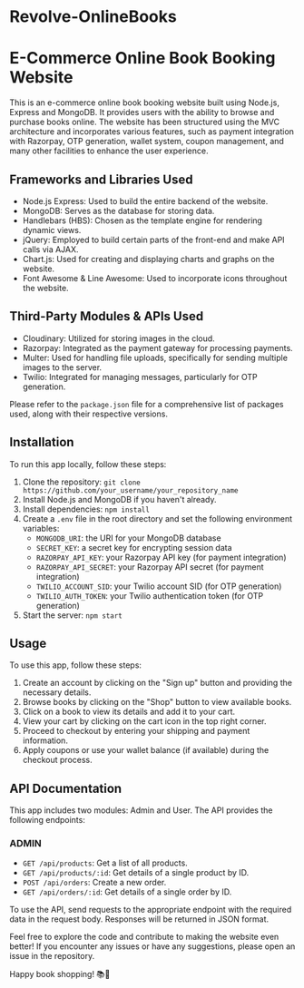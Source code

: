 # Revolve-OnlineBooks
# E-Commerce Online Book Booking Website

This is an e-commerce online book booking website built using Node.js, Express and MongoDB. It provides users with the ability to browse and purchase books online. The website has been structured using the MVC architecture and incorporates various features, such as payment integration with Razorpay, OTP generation, wallet system, coupon management, and many other facilities to enhance the user experience.

## Frameworks and Libraries Used

- Node.js Express: Used to build the entire backend of the website.
- MongoDB: Serves as the database for storing data.
- Handlebars (HBS): Chosen as the template engine for rendering dynamic views.
- jQuery: Employed to build certain parts of the front-end and make API calls via AJAX.
- Chart.js: Used for creating and displaying charts and graphs on the website.
- Font Awesome & Line Awesome: Used to incorporate icons throughout the website.

## Third-Party Modules & APIs Used

- Cloudinary: Utilized for storing images in the cloud.
- Razorpay: Integrated as the payment gateway for processing payments.
- Multer: Used for handling file uploads, specifically for sending multiple images to the server.
- Twilio: Integrated for managing messages, particularly for OTP generation.

Please refer to the `package.json` file for a comprehensive list of packages used, along with their respective versions.

## Installation

To run this app locally, follow these steps:

1. Clone the repository: `git clone https://github.com/your_username/your_repository_name`
2. Install Node.js and MongoDB if you haven't already.
3. Install dependencies: `npm install`
4. Create a `.env` file in the root directory and set the following environment variables:
   - `MONGODB_URI`: the URI for your MongoDB database
   - `SECRET_KEY`: a secret key for encrypting session data
   - `RAZORPAY_API_KEY`: your Razorpay API key (for payment integration)
   - `RAZORPAY_API_SECRET`: your Razorpay API secret (for payment integration)
   - `TWILIO_ACCOUNT_SID`: your Twilio account SID (for OTP generation)
   - `TWILIO_AUTH_TOKEN`: your Twilio authentication token (for OTP generation)
5. Start the server: `npm start`

## Usage

To use this app, follow these steps:

1. Create an account by clicking on the "Sign up" button and providing the necessary details.
2. Browse books by clicking on the "Shop" button to view available books.
3. Click on a book to view its details and add it to your cart.
4. View your cart by clicking on the cart icon in the top right corner.
5. Proceed to checkout by entering your shipping and payment information.
6. Apply coupons or use your wallet balance (if available) during the checkout process.

## API Documentation

This app includes two modules: Admin and User. The API provides the following endpoints:

### ADMIN

- `GET /api/products`: Get a list of all products.
- `GET /api/products/:id`: Get details of a single product by ID.
- `POST /api/orders`: Create a new order.
- `GET /api/orders/:id`: Get details of a single order by ID.

To use the API, send requests to the appropriate endpoint with the required data in the request body. Responses will be returned in JSON format.

Feel free to explore the code and contribute to making the website even better! If you encounter any issues or have any suggestions, please open an issue in the repository.

Happy book shopping! 📚🛒

